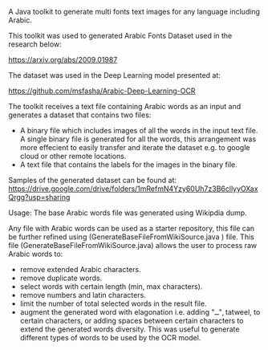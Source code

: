 A Java toolkit to generate multi fonts text images for any language including Arabic.

This toolkit was used to generated Arabic Fonts Dataset used in the research below:

https://arxiv.org/abs/2009.01987

The dataset was used in the Deep Learning model presented at:

https://github.com/msfasha/Arabic-Deep-Learning-OCR

The toolkit receives a text file containing Arabic words as an input and generates a dataset that contains two files:
- A binary file which includes images of all the words in the input text file. A single binary file is generated for all the words, this arrangement was more effecient to easily transfer and iterate the dataset e.g. to google cloud or other remote locations.
- A text file that contains the labels for the images in the binary file.

Samples of the generated dataset can be found at:
https://drive.google.com/drive/folders/1mRefmN4Yzy60Uh7z3B6cllyyOXaxQrgg?usp=sharing

Usage:
The base Arabic words file was generated using Wikipdia dump.

Any file with Arabic words can be used as a starter repository, this file can be further refined using (GenerateBaseFileFromWikiSource.java ) file.
This file (GenerateBaseFileFromWikiSource.java) allows the user to process raw Arabic words to:
- remove extended Arabic characters.
- remove duplicate words.
- select words with certain length (min, max characters).
- remove numbers and latin characters.
- limit the number of total selected words in the result file.
- augment the generated word with elagonation i.e. adding "ــ", tatweel, to certain characters, or adding spaces between certain characters to extend the generated words diversity.  This was useful to generate different types of words to be used by the OCR model.
